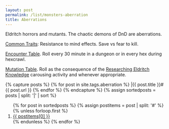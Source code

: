 ```yaml
---
layout: post
permalink: /list/monsters-aberration
title: Aberrations
---
```


Eldritch horrors and mutants. The chaotic demons of DnD are aberrations.

<ins>Common Traits</ins>: Resistance to mind effects. Save vs fear to kill.

<ins>Encounter Table</ins>. Roll every 30 minute in a dungeon or in every hex during hexcrawl.

<ins>Mutation Table</ins>. Roll as the consequence of the [Researching Eldritch Knowledge](https://saltygoo.github.io/2020/11/10/extra-rules/#between-adventures) carousing activity and whenever appropriate.

{% capture posts %}
  {% for post in site.tags.aberration %}
    |{{ post.title }}#{{ post.url }}
  {% endfor %}
{% endcapture %}
{% assign sortedposts = posts | split: '|' | sort %}
<ol>
{% for post in sortedposts %}
{% assign postitems = post | split: '#' %}
{% unless forloop.first %}
  <li> <a href="{{ postitems[1] }}"> {{ postitems[0] }}</a></li>
{% endunless %}
{% endfor %}
</ol>
 
